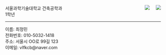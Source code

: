 <html>
<head>
<meta charset="UTF-8">
</head>
<body>
<img 
src="https://www.seoultech.ac.kr/site/www/images/intro/img_ui01_01.gif"
style="float: right;  margin-left: 20px; margin-bottom: 10px;"
/>
<img 
src="https://lh3.googleusercontent.com/U4U5N5NfelD0VVpZdt9ImiDN6GgAwp5DSyebWPzEoMU-AESqvLwG3FUPLI8uDjfVp5S7L2V_JMx3uEjngW5QesboggKM55-c-i8M1tLCydZPjLimWbKTmuYIXV-USGKThdEoluySTcNkc1vYKakcdfOyLgXxp7TaFSwnqr3oLyvnaOkQ0xP6UAFwjAm9OEVSPG8FWJ1TPFFD5sQRX1B9usxvEs0nq2D2fxTvn5P6ThlCJAX9dXVeVkXBplPvB6L09uqLVtgtqDd_sWwsS9Hz7yz5dzBFkjAyjMgoF3uYfIMUgODV7mQxNSneLclKEbqRAmVrAZw_xcgb4T9DbkJDlGwZ5xNNo91YuHfX-L5rQhNa4oxEpsl3PDLdPAr-AR8JQWg2W5M6tnkwUpWBcbQGThmP9GFetFIfrmwYvTnPyD5nSHjZUl79hpFCRoHZx76KIENVIjIdvDmdcr8Gn6OfLYg3QKeCXGmTlbZ92JeW2-f479K0iJFlbOyFcXlkembdUxKv7_XIJb9eVpNrEGZdvhMqzEnIDM6yJgR2ZSCCia9CmrOdCuxwruwpOgnuK44Cp4BRzmWQRTB7VEz5NxBTRbqpFAzB6Z7L7BJiFgOmy404vlnTHTaKDWM4zgEyQFfD47GJ-4rbjgOlh1AZiqHHw1BWkqGPGnf8OJ8LrmZfN40LYRtUl_eHyWr1zRE=s200-no"
style="float: right;  margin-left: 20px; margin-bottom: 10px;"
/>
서울과학기술대학교 건축공학과<br>
1학년<br>
<hr>
이름: 최정민<br>
전화번호: 010-5032-1418<br>
주소: 서울시 OO로 99길 123<br>
이메일: vlfkcb@naver.com<br>
